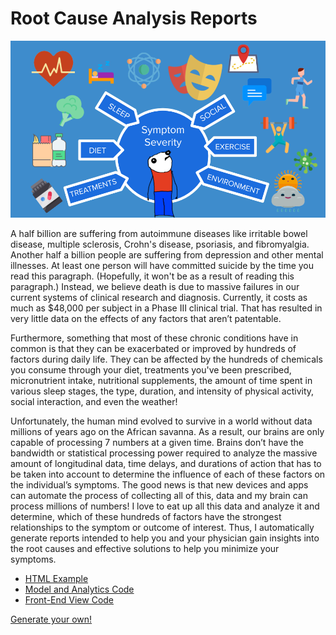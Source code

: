 # Root Cause Analysis Reports

![factors-slide.png](factors-slide.png)

A half billion are suffering from autoimmune diseases like irritable bowel disease, multiple sclerosis, Crohn's disease, psoriasis, and fibromyalgia.
Another half a billion people are suffering from depression and other mental illnesses.
At least one person will have committed suicide by the time you read this paragraph. (Hopefully, it won't be as a result of reading this paragraph.) Instead, we believe death is due to massive failures in our current systems of clinical research and diagnosis.
Currently, it costs as much as \$48,000 per subject in a Phase III clinical trial. That has resulted in very little data on the effects of any factors that aren’t patentable.

Furthermore, something that most of these chronic conditions have in common is that they can be exacerbated or improved by hundreds of factors during daily life. They can be affected by the hundreds of chemicals you consume through your diet, treatments you've been prescribed, micronutrient intake, nutritional supplements, the amount of time spent in various sleep stages, the type, duration, and intensity of physical activity, social interaction, and even the weather!

Unfortunately, the human mind evolved to survive in a world without data millions of years ago on the African savanna. As a result, our brains are only capable of processing 7 numbers at a given time.
Brains don’t have the bandwidth or statistical processing power required to analyze the massive amount of longitudinal data, time delays, and durations of action that has to be taken into account to determine the influence of each of these factors on the individual’s symptoms.
The good news is that new devices and apps can automate the process of collecting all of this, data and my brain can process millions of numbers!
I love to eat up all this data and analyze it and determine, which of these hundreds of factors have the strongest relationships to the symptom or outcome of interest.
Thus, I automatically generate reports intended to help you and your physician gain insights into the root causes and effective solutions to help you minimize your symptoms.


* [HTML Example](1398-root-cause-analysis.html)
* [Model and Analytics Code](../../../apps/dfda-1/app/Reports/RootCauseAnalysis.php)
* [Front-End View Code](../../../apps/dfda-1/resources/views/root-cause-content.blade.php)

[Generate your own!](https://app.curedao.org/)
